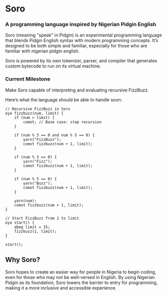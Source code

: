 # Soro

### A programming language inspired by Nigerian Pidgin English

Soro (meaning "speak" in Pidgin) is an experimental programming language that blends Pidgin English syntax with modern programming concepts. It’s designed to be both simple and familiar, especially for those who are familiar with nigerian pidgin english.

Soro is powered by its own tokenizer, parser, and compiler that generates custom bytecode to run on its virtual machine. 

### Current Milestone

Make Soro capable of interpreting and evaluating recursive FizzBuzz.

Here’s what the language should be able to handle soon:

```
// Recursive FizzBuzz in Soro
oya fizzbuzz(num, limit) {
    if (num > limit) {
        comot; // Base case: stop recursion
    }

    if (num % 3 == 0 and num % 5 == 0) {
        yarn("FizzBuzz");
        comot fizzbuzz(num + 1, limit); 
    }

    if (num % 3 == 0) {
        yarn("Fizz");
        comot fizzbuzz(num + 1, limit);
    }

    if (num % 5 == 0) {
        yarn("Buzz");
        comot fizzbuzz(num + 1, limit); 
    }

    yarn(num);
    comot fizzbuzz(num + 1, limit); 
}

// Start FizzBuzz from 1 to limit
oya start() {
    abeg limit = 15;
    fizzbuzz(1, limit);
}

start();
```

## Why Soro?

Soro hopes to create an easier way for people in Nigeria to begin coding, even for those who may not be well-versed in English. By using Nigerian Pidgin as its foundation, Soro lowers the barrier to entry for programming, making it a more inclusive and accessible experience.
